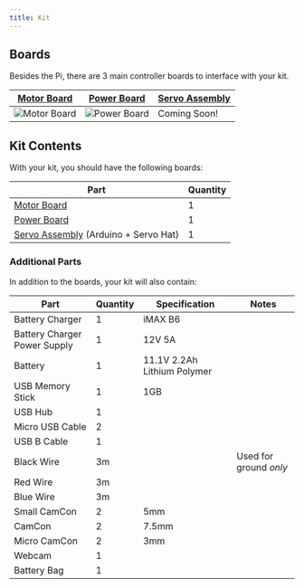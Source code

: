```yaml
---
title: Kit
---
```


## Boards
Besides the Pi, there are 3 main controller boards to interface with your kit.

| [Motor Board](motor-board) | [Power Board](power-board) | [Servo Assembly](servo-assembly) |
|---|---|---|
| ![Motor Board](/img/kit/mcv4b.png) | ![Power Board](/img/kit/pbv4.png) | Coming Soon! |

## Kit Contents
With your kit, you should have the following boards:

| Part                                                     | Quantity |
|----------------------------------------------------------|----------|
| [Motor Board](motor-board)                               | 1        |
| [Power Board](power-board)                               | 1        |
| [Servo Assembly](servo-assembly) (Arduino + Servo Hat)   | 1        |



### Additional Parts
In addition to the boards, your kit will also contain:

| Part                         | Quantity | Specification               | Notes                  |
|------------------------------|----------|-----------------------------|------------------------|
| Battery Charger              | 1        | iMAX B6                     |                        |
| Battery Charger Power Supply | 1        | 12V 5A                      |                        |
| Battery                      | 1        | 11.1V 2.2Ah Lithium Polymer |                        |
| USB Memory Stick             | 1        | 1GB                         |                        |
| USB Hub                      | 1        |                             |                        |
| Micro USB Cable              | 2        |                             |                        |
| USB B Cable                  | 1        |                             |                        |
| Black Wire                   | 3m       |                             | Used for ground *only* |
| Red Wire                     | 3m       |                             |                        |
| Blue Wire                    | 3m       |                             |                        |
| Small CamCon                 | 2        | 5mm                         |                        |
| CamCon                       | 2        | 7.5mm                       |                        |
| Micro CamCon                 | 2        | 3mm                         |                        |
| Webcam                       | 1        |                             |                        |
| Battery Bag                  | 1        |                             |                        |
